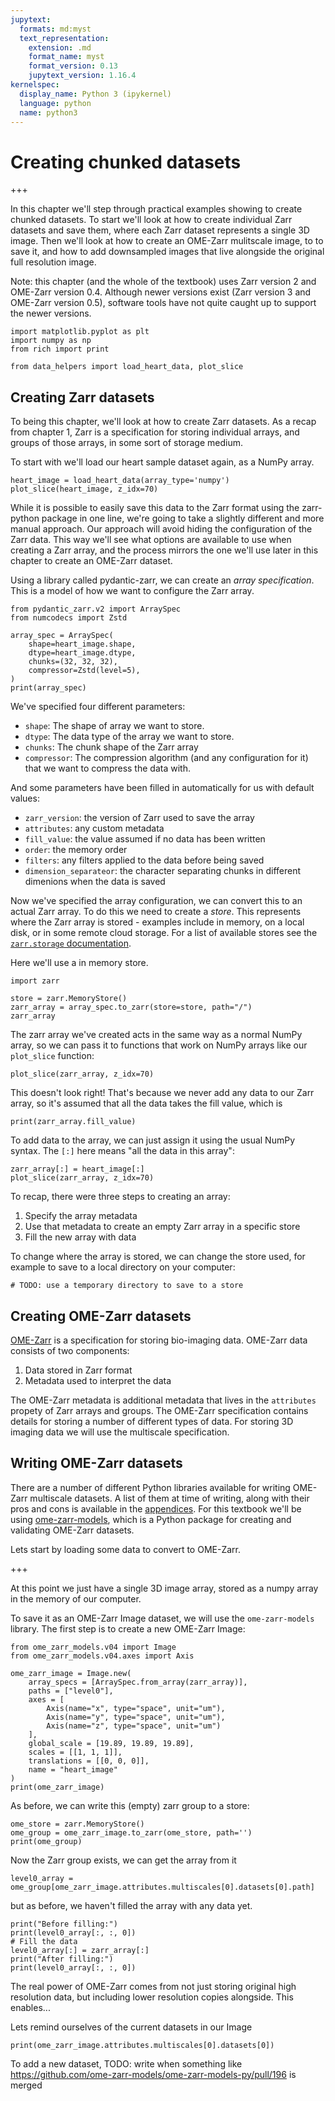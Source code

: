 ```yaml
---
jupytext:
  formats: md:myst
  text_representation:
    extension: .md
    format_name: myst
    format_version: 0.13
    jupytext_version: 1.16.4
kernelspec:
  display_name: Python 3 (ipykernel)
  language: python
  name: python3
---
```


# Creating chunked datasets

+++

In this chapter we'll step through practical examples showing to create chunked datasets.
To start we'll look at how to create individual Zarr datasets and save them, where each Zarr dataset represents a single 3D image.
Then we'll look at how to create an OME-Zarr mulitscale image, to to save it, and how to add downsampled images that live alongside the original full resolution image.

Note: this chapter (and the whole of the textbook) uses Zarr version 2 and OME-Zarr version 0.4. Although newer versions exist (Zarr version 3 and OME-Zarr version 0.5), software tools have not quite caught up to support the newer versions.

```{code-cell} ipython3
import matplotlib.pyplot as plt
import numpy as np
from rich import print

from data_helpers import load_heart_data, plot_slice
```

## Creating Zarr datasets

To being this chapter, we'll look at how to create Zarr datasets. As a recap from chapter 1, Zarr is a specification for storing individual arrays, and groups of those arrays, in some sort of storage medium.

To start with we'll load our heart sample dataset again, as a NumPy array.

```{code-cell} ipython3
heart_image = load_heart_data(array_type='numpy')
plot_slice(heart_image, z_idx=70)
```

While it is possible to easily save this data to the Zarr format using the zarr-python package in one line, we're going to take a slightly different and more manual approach. Our approach will avoid hiding the configuration of the Zarr data.
This way we'll see what options are available to use when creating a Zarr array, and the process mirrors the one we'll use later in this chapter to create an OME-Zarr dataset.

Using a library called pydantic-zarr, we can create an *array specification*.
This is a model of how we want to configure the Zarr array.

```{code-cell} ipython3
from pydantic_zarr.v2 import ArraySpec
from numcodecs import Zstd

array_spec = ArraySpec(
    shape=heart_image.shape,
    dtype=heart_image.dtype,
    chunks=(32, 32, 32),
    compressor=Zstd(level=5),
)
print(array_spec)
```

We've specified four different parameters:
- `shape`: The shape of array we want to store.
- `dtype`: The data type of the array we want to store.
- `chunks`: The chunk shape of the Zarr array
- `compressor`: The compression algorithm (and any configuration for it) that we want to compress the data with.

And some parameters have been filled in automatically for us with default values:

- `zarr_version`: the version of Zarr used to save the array
- `attributes`: any custom metadata
- `fill_value`: the value assumed if no data has been written
- `order`: the memory order
- `filters`: any filters applied to the data before being saved
- `dimension_separateor`: the character separating chunks in different dimenions when the data is saved

Now we've specified the array configuration, we can convert this to an actual Zarr array.
To do this we need to create a *store*.
This represents where the Zarr array is stored - examples include in memory, on a local disk, or in some remote cloud storage.
For a list of available stores see the [`zarr.storage` documentation](https://zarr.readthedocs.io/en/v2.18.5/api/storage.html).

Here we'll use a in memory store.

```{code-cell} ipython3
import zarr

store = zarr.MemoryStore()
zarr_array = array_spec.to_zarr(store=store, path="/")
zarr_array
```

The zarr array we've created acts in the same way as a normal NumPy array, so we can pass it to functions that work on NumPy arrays like our ``plot_slice`` function:

```{code-cell} ipython3
plot_slice(zarr_array, z_idx=70)
```

This doesn't look right! That's because we never add any data to our Zarr array, so it's assumed that all the data takes the fill value, which is

```{code-cell} ipython3
print(zarr_array.fill_value)
```

To add data to the array, we can just assign it using the usual NumPy syntax. The `[:]` here means "all the data in this array":

```{code-cell} ipython3
zarr_array[:] = heart_image[:]
plot_slice(zarr_array, z_idx=70)
```

To recap, there were three steps to creating an array:

1. Specify the array metadata
2. Use that metadata to create an empty Zarr array in a specific store
3. Fill the new array with data

To change where the array is stored, we can change the store used, for example to save to a local directory on your computer:

```{code-cell} ipython3
# TODO: use a temporary directory to save to a store
```

## Creating OME-Zarr datasets

[OME-Zarr](https://ngff.openmicroscopy.org/specifications/index.html) is a specification for storing bio-imaging data.
OME-Zarr data consists of two components:

1. Data stored in Zarr format
2. Metadata used to interpret the data

The OME-Zarr metadata is additional metadata that lives in the `attributes` propety of Zarr arrays and groups.
The OME-Zarr specification contains details for storing a number of different types of data.
For storing 3D imaging data we will use the multiscale specification.

## Writing OME-Zarr datasets

There are a number of different Python libraries available for writing OME-Zarr multiscale datasets.
A list of them at time of writing, along with their pros and cons is available in the [appendices](appendices.md).
For this textbook we'll be using [ome-zarr-models](https://ome-zarr-models-py.readthedocs.io), which is a Python package for creating and validating OME-Zarr datasets.

Lets start by loading some data to convert to OME-Zarr.

+++

At this point we just have a single 3D image array, stored as a numpy array in the memory of our computer.

To save it as an OME-Zarr Image dataset, we will use the `ome-zarr-models` library.
The first step is to create a new OME-Zarr Image:

```{code-cell} ipython3
from ome_zarr_models.v04 import Image
from ome_zarr_models.v04.axes import Axis

ome_zarr_image = Image.new(
    array_specs = [ArraySpec.from_array(zarr_array)],
    paths = ["level0"],
    axes = [
        Axis(name="x", type="space", unit="um"),
        Axis(name="y", type="space", unit="um"),
        Axis(name="z", type="space", unit="um")
    ],
    global_scale = [19.89, 19.89, 19.89],
    scales = [[1, 1, 1]],
    translations = [[0, 0, 0]],
    name = "heart_image"
)
print(ome_zarr_image)
```

As before, we can write this (empty) zarr group to a store:

```{code-cell} ipython3
ome_store = zarr.MemoryStore()
ome_group = ome_zarr_image.to_zarr(ome_store, path='')
print(ome_group)
```

Now the Zarr group exists, we can get the array from it

```{code-cell} ipython3
level0_array = ome_group[ome_zarr_image.attributes.multiscales[0].datasets[0].path]
```

but as before, we haven't filled the array with any data yet.

```{code-cell} ipython3
print("Before filling:")
print(level0_array[:, :, 0])
# Fill the data
level0_array[:] = zarr_array[:]
print("After filling:")
print(level0_array[:, :, 0])
```

The real power of OME-Zarr comes from not just storing original high resolution data, but including lower resolution copies alongside. This enables...

Lets remind ourselves of the current datasets in our Image

```{code-cell} ipython3
print(ome_zarr_image.attributes.multiscales[0].datasets[0])
```

To add a new dataset, TODO: write when something like https://github.com/ome-zarr-models/ome-zarr-models-py/pull/196 is merged

```{code-cell} ipython3

```
